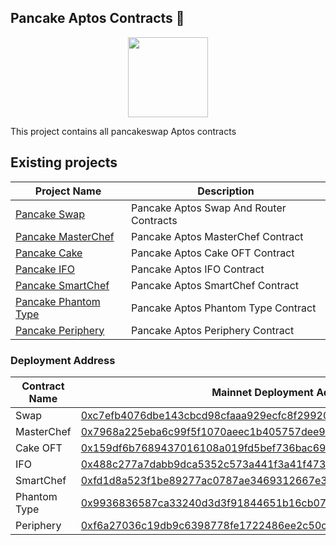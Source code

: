 ## Pancake Aptos Contracts 🥞

<p align="center">
  <a href="https://pancakeswap.finance">
      <img src="https://pancakeswap.finance/logo.png" height="128">
  </a>
</p>

This project contains all pancakeswap Aptos contracts

## Existing projects

| Project Name                                     | Description                             |
| ------------------------------------------------ | --------------------------------------- |
| [Pancake Swap](./pancake-swap/)                  | Pancake Aptos Swap And Router Contracts |
| [Pancake MasterChef](./pancake-masterchef/)      | Pancake Aptos MasterChef Contract       |
| [Pancake Cake](./pancake-cake-oft/)              | Pancake Aptos Cake OFT Contract         |
| [Pancake IFO](./pancake-IFO/)                    | Pancake Aptos IFO Contract              |
| [Pancake SmartChef](./pancake-smart-chef/)       | Pancake Aptos SmartChef Contract        |
| [Pancake Phantom Type](./pancake-phantom-types/) | Pancake Aptos Phantom Type Contract     |
| [Pancake Periphery](./pancake-periphery/)        | Pancake Aptos Periphery Contract        |

### Deployment Address

| Contract Name | Mainnet Deployment Address                                                                                                                                                                      |
| ------------- | ----------------------------------------------------------------------------------------------------------------------------------------------------------------------------------------------- |
| Swap          | [0xc7efb4076dbe143cbcd98cfaaa929ecfc8f299203dfff63b95ccb6bfe19850fa](https://explorer.aptoslabs.com/account/c7efb4076dbe143cbcd98cfaaa929ecfc8f299203dfff63b95ccb6bfe19850fa?network=mainnet)   |
| MasterChef    | [0x7968a225eba6c99f5f1070aeec1b405757dee939eabcfda43ba91588bf5fccf3](https://explorer.aptoslabs.com/account/7968a225eba6c99f5f1070aeec1b405757dee939eabcfda43ba91588bf5fccf3?network=mainnet)   |
| Cake OFT      | [0x159df6b7689437016108a019fd5bef736bac692b6d4a1f10c941f6fbb9a74ca6](https://explorer.aptoslabs.com/account/0x159df6b7689437016108a019fd5bef736bac692b6d4a1f10c941f6fbb9a74ca6?network=mainnet) |
| IFO           | [0x488c277a7dabb9dca5352c573a441f3a41f473f664e469465924af22eb3fd4bd](https://explorer.aptoslabs.com/account/0x488c277a7dabb9dca5352c573a441f3a41f473f664e469465924af22eb3fd4bd?network=mainnet) |
| SmartChef     | [0xfd1d8a523f1be89277ac0787ae3469312667e3d0b3f75a5f01bfc95530a2dc91](https://explorer.aptoslabs.com/account/fd1d8a523f1be89277ac0787ae3469312667e3d0b3f75a5f01bfc95530a2dc91?network=mainnet)   |
| Phantom Type  | [0x9936836587ca33240d3d3f91844651b16cb07802faf5e34514ed6f78580deb0a](https://explorer.aptoslabs.com/account/0x9936836587ca33240d3d3f91844651b16cb07802faf5e34514ed6f78580deb0a?network=mainnet) |
| Periphery     | [0xf6a27036c19db9c6398778fe1722486ee2c50c0fe01ce0cd5554e7d8d0cb1adf](https://explorer.aptoslabs.com/account/0xf6a27036c19db9c6398778fe1722486ee2c50c0fe01ce0cd5554e7d8d0cb1adf?network=mainnet) |
